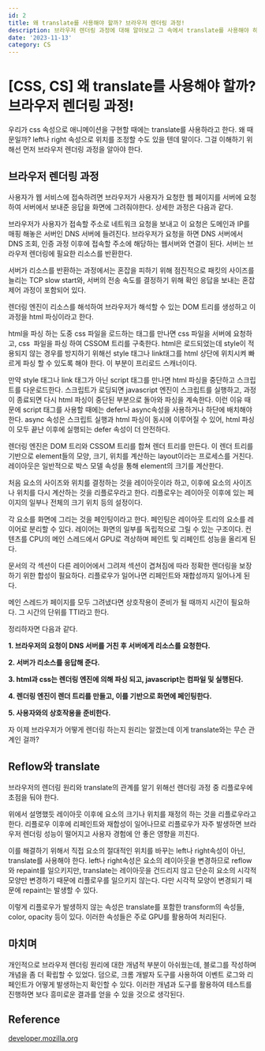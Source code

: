 ```yaml
---
id: 2
title: 왜 translate를 사용해야 할까? 브라우저 렌더링 과정!
description: 브라우저 렌더링 과정에 대해 알아보고 그 속에서 translate를 사용해야 하는 이유를 도출합시다.
date: '2023-11-13'
category: CS
---
```


# \[CSS, CS\] 왜 translate를 사용해야 할까? 브라우저 렌더링 과정!

우리가 css 속성으로 애니메이션을 구현할 때에는 translate를 사용하라고 한다. 왜 때문일까? left나 right 속성으로 위치를 조정할 수도 있을 텐데 말이다. 그걸 이해하기 위해선 먼저 브라우저 렌더링 과정을 알아야 한다.

## 브라우저 렌더링 과정

사용자가 웹 서비스에 접속하려면 브라우저가 사용자가 요청한 웹 페이지를 서버에 요청하여 서버에서 보내준 응답을 화면에 그려줘야한다. 상세한 과정은 다음과 같다.
<br/>

브라우저가 사용자가 접속할 주소로 네트워크 요청을 보내고 이 요청은 도메인과 IP를 매핑 해놓은 서버인 DNS 서버에 들려진다. 브라우저가 요청을 하면 DNS 서버에서 DNS 조회, 인증 과정 이후에 접속할 주소에 해당하는 웹서버와 연결이 된다. 서버는 브라우저 렌더링에 필요한 리소스를 반환한다.
<br/>

서버가 리소스를 반환하는 과정에서는 혼잡을 피하기 위해 점진적으로 패킷의 사이즈를 늘리는 TCP slow start와, 서버의 전송 속도를 결정하기 위해 확인 응답을 보내는 혼잡 제어 과정이 포함되어 있다.
<br/>

렌더링 엔진이 리소스를 해석하여 브라우저가 해석할 수 있는 DOM 트리를 생성하고 이 과정을 html 파싱이라고 한다.
<br/>

html을 파싱 하는 도중 css 파일을 로드하는 태그를 만나면 css 파일을 서버에 요청하고, css  파일을 파싱 하여 CSSOM 트리를 구축한다. html은 로드되었는데 style이 적용되지 않는 경우를 방지하기 위해선 style 태그나 link태그를 html 상단에 위치시켜 빠르게 파싱 할 수 있도록 해야 한다. 이 부분이 프리로드 스캐너이다.
<br/>

만약 style 태그나 link 태그가 아닌 script 태그를 만나면 html 파싱을 중단하고 스크립트를 다운로드한다. 스크립트가 로딩되면 javascript 엔진이 스크립트를 실행하고, 과정이 종료되면 다시 html 파싱이 중단된 부분으로 돌아와 파싱을 계속한다. 이런 이유 때문에 script 태그를 사용할 때에는 defer나 async속성을 사용하거나 하단에 배치해야 한다. async 속성은 스크립트 실행과 html 파싱이 동시에 이루어질 수 있어, html 파싱이 모두 끝난 이후에 실행되는 defer 속성이 더 안전하다.
<br/>

렌더링 엔진은 DOM 트리와 CSSOM 트리를 합쳐 렌더 트리를 만든다. 이 렌더 트리를 기반으로 element들의 모양, 크기, 위치를 계산하는 layout이라는 프로세스를 거친다. 레이아웃은 일반적으로 박스 모델 속성을 통해 element의 크기를 계산한다.
<br/>

처음 요소의 사이즈와 위치를 결정하는 것을 레이아웃이라 하고, 이후에 요소의 사이즈나 위치를 다시 계산하는 것을 리플로우라고 한다. 리플로우는 레이아웃 이후에 있는 페이지의 일부나 전체의 크기 위치 등의 설정이다.
<br/>

각 요소를 화면에 그리는 것을 페인팅이라고 한다. 페인팅은 레이아웃 트리의 요소를 레이어로 분리할 수 있다. 레이어는 화면의 일부를 독립적으로 그릴 수 있는 구조이다. 컨텐츠를 CPU의 메인 스레드에서 GPU로 격상하며 페인트 및 리페인트 성능을 올리게 된다.
<br/>

문서의 각 섹션이 다른 레이어에서 그려져 섹션이 겹쳐짐에 따라 정확한 렌더링을 보장하기 위한 합성이 필요하다. 리플로우가 일어나면 리페인트와 재합성까지 일어나게 된다.
<br/>

메인 스레드가 페이지를 모두 그려냈다면 상호작용이 준비가 될 때까지 시간이 필요하다. 그 시간의 단위를 TTI라고 한다.
<br/>

정리하자면 다음과 같다.
<br/>

**1\. 브라우저의 요청이 DNS 서버를 거친 후 서버에게 리소스를 요청한다.**
<br/>

**2\. 서버가 리소스를 응답해 준다.**
<br/>

**3\. html과 css는 렌더링 엔진에 의해 파싱 되고, javascript는 컴파일 및 실행된다.**
<br/>

**4\. 렌더링 엔진이 렌더 트리를 만들고, 이를 기반으로 화면에 페인팅한다.**
<br/>

**5\. 사용자와의 상호작용을 준비한다.**
<br/>

자 이제 브라우저가 어떻게 렌더링 하는지 원리는 알겠는데 이게 translate와는 무슨 관계인 걸까?
<br/>

## Reflow와 translate

브라우저의 렌더링 원리와 translate의 관계를 알기 위해선 렌더링 과정 중 리플로우에 초점을 둬야 한다.
<br/>

위에서 설명했듯 레이아웃 이후에 요소의 크기나 위치를 재정의 하는 것을 리플로우라고 한다. 리플로우 이후에 리페인트와 재합성이 일어나므로 리플로우가 자주 발생하면 브라우저 렌더링 성능이 떨어지고 사용자 경험에 안 좋은 영향을 끼친다.
<br/>

이를 해결하기 위해서 직접 요소의 절대적인 위치를 바꾸는 left나 right속성이 아닌, translate를 사용해야 한다. left나 right속성은 요소의 레이아웃을 변경하므로 reflow와 repaint를 일으키지만, translate는 레이아웃을 건드리지 않고 단순히 요소의 시각적 모양만 변경하기 때문에 리플로우를 일으키지 않는다. 다만 시각적 모양이 변경되기 때문에 repaint는 발생할 수 있다.
<br/>

이렇게 리플로우가 발생하지 않는 속성은 translate를 포함한 transform의 속성들, color, opacity 등이 있다. 이러한 속성들은 주로 GPU를 활용하여 처리된다.
<br/>

## 마치며

개인적으로 브라우저 렌더링 원리에 대한 개념적 부분이 아쉬웠는데, 블로그를 작성하며 개념을 좀 더 확립할 수 있었다. 덤으로, 크롬 개발자 도구를 사용하여 이벤트 로그와 리페인트가 어떻게 발생하는지 확인할 수 있다. 이러한 개념과 도구를 활용하여 테스트를 진행하면 보다 흥미로운 결과를 얻을 수 있을 것으로 생각된다.

## Reference

[developer.mozilla.org](https://developer.mozilla.org/ko/docs/Web/Performance/How_browsers_work#%EA%B5%AC%EB%AC%B8_%EB%B6%84%EC%84%9Dparsing)
